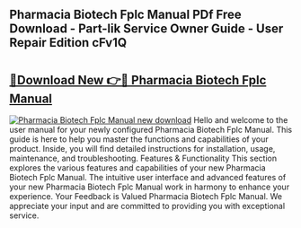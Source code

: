 ## Pharmacia Biotech Fplc Manual PDf Free Download - Part-lik Service Owner Guide - User Repair Edition cFv1Q

# <h2><a href="http://bc66306.oget.top/?id=Pharmacia+Biotech+Fplc+Manual">🔗Download New 👉🔴 Pharmacia Biotech Fplc Manual</a></h2>

[![Pharmacia Biotech Fplc Manual new download](https://i.imgur.com/5g1atiW.png)](http://bc66306.oget.top/?id=Pharmacia+Biotech+Fplc+Manual)
Hello and welcome to the user manual for your newly configured Pharmacia Biotech Fplc Manual. This guide is here to help you master the functions and capabilities of your product. Inside, you will find detailed instructions for installation, usage, maintenance, and troubleshooting. Features & Functionality This section explores the various features and capabilities of your new Pharmacia Biotech Fplc Manual. The intuitive user interface and advanced features of your new Pharmacia Biotech Fplc Manual work in harmony to enhance your experience. Your Feedback is Valued Pharmacia Biotech Fplc Manual. We appreciate your input and are committed to providing you with exceptional service.
